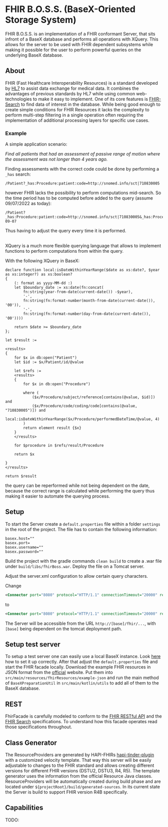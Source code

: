 # FHIR B.O.S.S. (BaseX-Oriented Storage System)
FHIR B.O.S.S. is an implementation of a FHIR conformant Server, that sits infront of a BaseX database and performs all operations with XQuery. This allows for the server to be used with FHIR dependent subsystems while making it possible for the user to perform powerful queries on the underlying BaseX database.

## About
FHIR (Fast Healthcare Interoperability Resources) is a standard developed by [HL7](https://www.hl7.org/) to assist data exchange for medical data. It combines the advantages of previous standards by HL7 while using common web-technologies to make it easy to implement. One of its core features is [FHIR-Search](http://hl7.org/fhir/search.html) to find data of interest in the database. While being good enough to create simple conditions for FHIR Resources it lacks the complexity to perform multi-step filtering in a single operation often requiring the implementation of additional processing layers for specific use cases. 

### Example
A simple application scenario: 

*Find all patients that had an assessment of passive range of motion where the assessment was not longer than 4 years ago.*

Finding assessments with the correct code could be done by performing a `_has` search: 
```
/Patient?_has:Procedure:patient:code=http://snomed.info/sct|710830005
```
however FHIR lacks the possibility to perform computations mid-search. So the time period has to be computed before added to the query (assume 09/07/2022 as today): 
```
/Patient?_has:Procedure:patient:code=http://snomed.info/sct|710830005&_has:Procedure:patient:date=ge2018-09-07
```
Thus having to adjust the query every time it is performed. 

<br>
XQuery is a much more flexible querying language that allows to implement functions to perform computations from within the query. 

With the following XQuery in BaseX:
```xquery
declare function local:isDateWithinYearRange($date as xs:date?, $year as xs:integer?) as xs:boolean? 
{
    (: format as yyyy-MM-dd :)
	let $boundary_date := xs:date(fn:concat(
        fn:string(year-from-date(current-date()) -$year), 
        '-', 
        fn:string(fn:format-number(month-from-date(current-date()), '00')), 
        '-', 
        fn:string(fn:format-number(day-from-date(current-date()), '00'))))
    
    return $date >= $boundary_date 
};

let $result := 

<results>
{
	for $x in db:open("Patient") 
    let $id := $x/Patient/id/@value
    
    let $refs := 
    <results>
    {
    	for $x in db:open("Procedure")
      
        where (
        	($x/Procedure/subject/reference[contains(@value, $id)]) and 
        	($x/Procedure/code/coding/code[contains(@value, "710830005")]) and
            local:isDateWithinYearRange($x/Procedure/performedDateTime/@value, 4)
        )
        return element result {$x}
    }
    </results>
   
   	for $procedure in $refs/result/Procedure
   	
    return $x
    
}
</results>

return $result
```
the query can be reperformed while not being dependent on the date, because the correct range is calculated while performing the query thus making it easier to automate the querying process. 
## Setup 

To start the Server create a `default.properties` file within a folder `settings` in the root of the project. The file has to contain the following information: 
```
basex.host=""
basex.port=
basex.username=""
basex.password=""
```
Build the project with the gradle commands `clean build` to create a .war file under `build/libs/fhirBoss.war`. Deploy the file on a Tomcat server.

Adjust the server.xml configuration to allow certain query characters.

Change 
```xml
<Connector port="8080" protocol="HTTP/1.1" connectionTimeout="20000" redirectPort="8443" />
```
to 
```xml
<Connector port="8080" protocol="HTTP/1.1" connectionTimeout="20000" redirectPort="8443" relaxedQueryChars='^{}[]|&quot;' />
```

The Server will be accessible from the URL `http://[base]/fhir/...`, with `[base]` being dependent on the tomcat deployment path. 

## Setup test server
To setup a test server one can easily use a local BaseX instance. Look [here](https://basex.org/) how to set it up correctly.
After that adjust the `default.properties` file and start the FHIR facade locally. Download the example FHIR resources in JSON format from the [official](https://hl7.org/fhir/downloads.html) website.
Put them into `src/main/resources/fhirResources/example-json` and run the main method of `BaseXPreparationUtil` in `src/main/kotlin/utils` to add all of them to the BaseX database.

## REST
FhirFacade is carefully modeled to conform to the [FHIR RESTful API](http://hl7.org/fhir/http.html) and the [FHIR Search](http://hl7.org/fhir/search.html) specifications.
To understand how this facade operates read those specifications throughout.

## Class Generator
The ResourceProviders are generated by HAPI-FHIRs [hapi-tinder-plugin](https://github.com/hapifhir/hapi-fhir/tree/master/hapi-tinder-plugin) with a customized velocity template. 
That way this server will be easily adjustable to changes to the FHIR standard and allows creating different versions for different FHIR versions (DSTU2, DSTU3, R4, R5). 
The template generator uses the information from the official Resource Java classes.
ResourceProviders will be automatically created during build phase and are located under `${projectRoot}/build/generated-sources`.
In its current state the Server is build to support FHIR version R4B specifically.

## Capabilities 
TODO: 